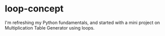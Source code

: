 # loop-concept
I'm refreshing my Python fundamentals, and started with a mini project on Multiplication Table Generator using loops.
